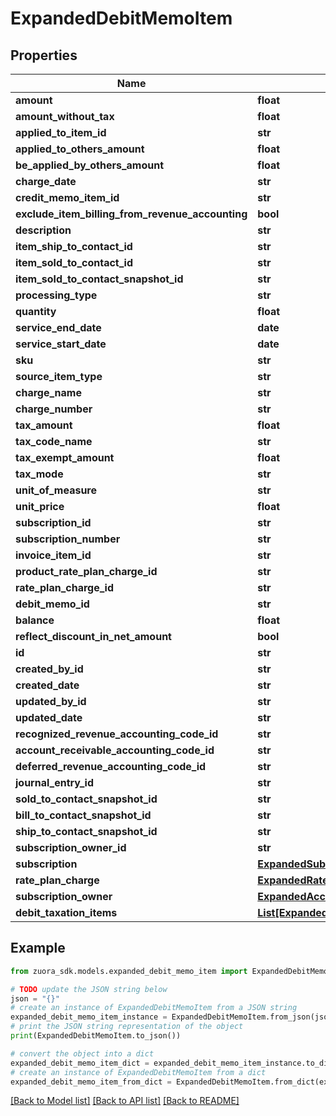 # ExpandedDebitMemoItem


## Properties

Name | Type | Description | Notes
------------ | ------------- | ------------- | -------------
**amount** | **float** |  | [optional] 
**amount_without_tax** | **float** |  | [optional] 
**applied_to_item_id** | **str** |  | [optional] 
**applied_to_others_amount** | **float** |  | [optional] 
**be_applied_by_others_amount** | **float** |  | [optional] 
**charge_date** | **str** |  | [optional] 
**credit_memo_item_id** | **str** |  | [optional] 
**exclude_item_billing_from_revenue_accounting** | **bool** |  | [optional] 
**description** | **str** |  | [optional] 
**item_ship_to_contact_id** | **str** |  | [optional] 
**item_sold_to_contact_id** | **str** |  | [optional] 
**item_sold_to_contact_snapshot_id** | **str** |  | [optional] 
**processing_type** | **str** |  | [optional] 
**quantity** | **float** |  | [optional] 
**service_end_date** | **date** |  | [optional] 
**service_start_date** | **date** |  | [optional] 
**sku** | **str** |  | [optional] 
**source_item_type** | **str** |  | [optional] 
**charge_name** | **str** |  | [optional] 
**charge_number** | **str** |  | [optional] 
**tax_amount** | **float** |  | [optional] 
**tax_code_name** | **str** |  | [optional] 
**tax_exempt_amount** | **float** |  | [optional] 
**tax_mode** | **str** |  | [optional] 
**unit_of_measure** | **str** |  | [optional] 
**unit_price** | **float** |  | [optional] 
**subscription_id** | **str** |  | [optional] 
**subscription_number** | **str** |  | [optional] 
**invoice_item_id** | **str** |  | [optional] 
**product_rate_plan_charge_id** | **str** |  | [optional] 
**rate_plan_charge_id** | **str** |  | [optional] 
**debit_memo_id** | **str** |  | [optional] 
**balance** | **float** |  | [optional] 
**reflect_discount_in_net_amount** | **bool** |  | [optional] 
**id** | **str** |  | [optional] 
**created_by_id** | **str** |  | [optional] 
**created_date** | **str** |  | [optional] 
**updated_by_id** | **str** |  | [optional] 
**updated_date** | **str** |  | [optional] 
**recognized_revenue_accounting_code_id** | **str** |  | [optional] 
**account_receivable_accounting_code_id** | **str** |  | [optional] 
**deferred_revenue_accounting_code_id** | **str** |  | [optional] 
**journal_entry_id** | **str** |  | [optional] 
**sold_to_contact_snapshot_id** | **str** |  | [optional] 
**bill_to_contact_snapshot_id** | **str** |  | [optional] 
**ship_to_contact_snapshot_id** | **str** |  | [optional] 
**subscription_owner_id** | **str** |  | [optional] 
**subscription** | [**ExpandedSubscription**](ExpandedSubscription.md) |  | [optional] 
**rate_plan_charge** | [**ExpandedRatePlanCharge**](ExpandedRatePlanCharge.md) |  | [optional] 
**subscription_owner** | [**ExpandedAccount**](ExpandedAccount.md) |  | [optional] 
**debit_taxation_items** | [**List[ExpandedDebitTaxationItem]**](ExpandedDebitTaxationItem.md) |  | [optional] 

## Example

```python
from zuora_sdk.models.expanded_debit_memo_item import ExpandedDebitMemoItem

# TODO update the JSON string below
json = "{}"
# create an instance of ExpandedDebitMemoItem from a JSON string
expanded_debit_memo_item_instance = ExpandedDebitMemoItem.from_json(json)
# print the JSON string representation of the object
print(ExpandedDebitMemoItem.to_json())

# convert the object into a dict
expanded_debit_memo_item_dict = expanded_debit_memo_item_instance.to_dict()
# create an instance of ExpandedDebitMemoItem from a dict
expanded_debit_memo_item_from_dict = ExpandedDebitMemoItem.from_dict(expanded_debit_memo_item_dict)
```
[[Back to Model list]](../README.md#documentation-for-models) [[Back to API list]](../README.md#documentation-for-api-endpoints) [[Back to README]](../README.md)


